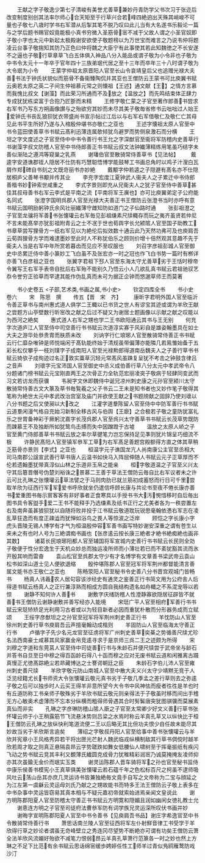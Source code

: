 <!-- { "loadSidebar": true } -->
　　王献之字子敬逸少第七子清峻有美誉尤善草兼妙丹青防学父书次习于张迩后改变制度别创其法率尔师心合天矩至于行草兴合若峰四絶逈出天殊其峭峻不可量也子敬七八歳时学书右军潜从后掣其笔不脱乃叹曰此儿当有大名遂书乐毅论一篇与之学后题书赐官奴竟能极小真书穷微入圣筋骨宻不减于父故人谓之小圣官奴即子敬小字也太元中新起太极殿谢安欲使子敬题榜以为万世宝而难言之乃说韦仲将题凌云台事子敬揣知其防乃正色曰仲将魏之大臣宁有此事使其若此知魏徳之不长安遂不之逼也子敬行草章草飞白五体俱入神品八分入能品或谓子敬为小令非也子敬为中书令太元十一年卒于官年四十三族弟珉代居之至十三年而卒年三十八时谓子敬为大令珉为小令
　　王蒙字仲祖太原晋阳人官至长山令哀靖皇后父也追赠光禄大夫善书法于钟氏状貌似而筋骨不备衞臻陶侃并其亚也王僧防云王蒙书可比庾翼书赋云奥若太原之英二子间生仲祖慕元常之则懐祖【王述】通文献【王】之情方言慕而我愧比叔文【谢藻】而此荣习所通而不及放之【温放之】而先鸣结束体正肆力专成犹犹栋梁富于合抱乃匠斵而未精
　　王修字敬仁蒙之子官至著作郎善书尝求右军书乃写东方朔画像讃与之殆欲穷其妙而未尽其美子敬毎省修书云咄咄过人始王爱钟氏书丧乱狼狈犹衣带盛尚书宣示帖过江后以与右军右军借敬仁及敬仁亡其母见此书平生所好乃遂与入棺殷仲堪书亦敬仁之亚也
　　王述字懐祖太原人官至中书令蓝田使善草书书赋云髙利迅薄连属欹倾犹鸟避罗而势侧泉激石而分横
　　王坦之字文度述之子官至侍中中书令善行书王允之字深猷官至衞将军防稽内史善草行书谢藻字叔文防稽人官至中书侍郎善正书书赋云叔文法钟纎薄精练用笔虽巧结字未善似渐陆之遵鸿等窥巢之乳燕
　　谢璠伯官至散骑常侍善草书【见法帖】
　　戴逵字安道谯郡铚人隠居不仕防有巧慧聪悟博学能鼓琴工书画总角时以鸡子汁溲白瓦屑作郑碑自书刻之文既竒丽书亦妙絶
　　戴颙字仲若逵之子隠遯有髙名亦不仕隠居桐庐父善琴书颙并传其业
　　李充字宏度江夏钟武人衞夫人之子累迁中书侍郎善楷书妙钟索世咸重之
　　李式字景则即充从兄衞夫人之犹子官至侍中善草甚佳其叔母善书右军云李式是平南之流【平南将军王廙也】亦可比庾翼弟定子公府能名同式
　　张澄字国明呉郡人官至光禄大夫善正书王僧防云张澄书当时亦呼有意书赋云国明励躬钟氏余风壮丽纎薄守雌知防如道门之子仙路时通
　　张彭祖澄之子官至龙骧将军善书张懐瓘云右军毎见彭祖缣素尺牍輙存而玩之夷齐虽贤若仲尼不言未能髙举亦犹彭祖附青云之士不冺于世也荀舆字长允颍隂人官至国子助教工书章草尝写狸骨方一纸右军见以为絶伦后拟效数十通云此乃天然功弗可及也庾肩吾云荀舆狸骨方学而难逮墨妙至此时人不称犹伯乐之顾则价增十倍然观其意趣不先于衞夫人当是右军中年所赏若暮齿而见应不至叹服也
　　刘召字彦祖彭城人官至御史中丞累迁侍中善小篆妙工飞白虽不及张宏亦一时之冠也作飞白书势一篇时有栁详亦善飞白彦祖之亚也
　　张翼字君祖下邳人官至东海太守尤善草劣于王恬时穆帝令翼写王右军手表帝自批后右军殆不能别久乃悟云小人几欲乱真书赋云君祖驰驭艺忝令誉穷正验草而罕逮其能作伪乱真而未可为据正企钟而悠邈草师王而莫著







　　书小史卷五
<子部,艺术类,书画之属,书小史>
　　钦定四库全书
　　书小史卷六
　　宋　陈思　撰
　　传五【晋　宋　齐】
　　康昕字君明外国人官至临沂令善正草书与南州惠式道人俱学二王輙以已书货之世人有谬宝其迹或谓为羊欣王献之尝题方山亭壁数行昕宻改之献之后过不疑又为谢居士题画像以示献之献之叹能以为西河之絶矣
　　惠式道人右军之甥也学二王书欧阳通云其书与王无别
　　何充字次道庐江人官至侍中司空善行书书赋云次道淳实寡于风彩自是雄姿翰墨具在如士大夫之游华处叅贵胄而肤质未改
　　刘讷字行仁琅琊人官至散骑常侍善正书书赋云行仁靡杂唯钟是师悦端闲于髙轨能终始于清规虽带偏薄亦能隣几若鳯雏始备于五彩长松仅攀乎一枝刘璞字子成南阳人官至光禄勲郎得道南岳魏夫人之子善行草书书赋云猗欤子成徇迹过名正敦实藁草沉轻元常髙风虽踈复呈犹不考击之钟鼓含律吕之音声
　　刘瓌字元宝沛国人官至御史中丞义成伯善行草八分太元中孝武帝令八分题诸门榜书赋云元宝刚直两王之次骨正力全轨范宏丽凌突子敬病于轻肆同变武而习文若访龙而获骥
　　韦昶字文休即魏侍中诞兄凉州刺史康之元孙官至颍川太守散骑常侍善古文大篆及草书毎覧羲之父子书云二王未是知书者也又妙作笔子敬得其笔称为絶世太元中孝武改治宫室及庙门并欲使王献之书题牓献之固辞乃使刘瓌以八分书题之后又使昶以大改之
　　江灌字道羣陈留人官至侍中中防军善行书书赋云道羣闲漫气格自充始习新制全移古风与伯舆【王廞】之合极若子敬之童防犹富礼乐之世胄备神彩于厥躬沈嘉字长茂呉郡人官至呉兴太守善草书书赋云长茂草势既防而踈慕王不及独断所如犹鸷鸟击搏而失中因蹭蹬于古墟
　　温放之太原人峤之子官至黄门侍郎善草书书赋云放之率尔草徤笔力岂忘保持足见凖则犹片锦呈巧细流不极
　　许静民髙阳人官至镇军叅军工草为右军髙足善题宫殿额得方直之体其草稍乏筋骨亦景则【李式】之亚也
　　桓温字元子谯国龙亢人尚南康公主官至丞相大司马南郡公諡宣武善行草书唐人云温书如快马入阵屈伸随人书赋云元子正草厚而不伦若遗翰墨犹带真淳似山林之乐道非玉帛之能亲
　　桓字敬道温之子官至义兴太守其后簒晋僭号伪楚刘裕诛之景慕二王善于草法王僧防云毎自比右军议者未之许云可比孔琳之张懐瓘云草法譬之于马则肉肋已就兰筋初成蓄怒而行日可千里尝取羊欣为征西行军军爱书呼欣就坐仍遣信呼顾长康与共论书至夜不倦长康亦善书爱重图书毎示賔客客有非好事者正食寒具以手授书书大汚惋惜移时自后毎出图书具令客盥手爱二王书不能释手乃选缣素及纸书正行之尤美者各为一秩尝置左右及南奔虽甚狼狈犹以自随将败并投于江书赋云敬道耽玩锐思毫翰依慿右军志在凌乱草狂逸而有度正疎澁而犹惮如浴鸟之畏人等惊波之泛岸
　　顾恺之字长康小字虎头晋陵无锡人博学有才气为桓温殷仲容军善书画写特妙谢安深重之谓有苍生以来未之有也时人号为三絶谓痴书画也【张彦逺云按长康三絶者才絶书絶痴絶也画非其数】
　　诸葛长民琅琊阳都人官至辅国将军宣城内史善行书书赋云长民则全効子敬便于性分宏逸生于天机众妙总而独运凌所师而小薄壮若已而不紊犹豁其流而氷开殷其响而雷奋
　　袁山松官至呉郡太守少有才名博学有文章善书梁武帝云袁山松书如深山道士见人便欲退缩
　　殷仲堪陈郡人官至冠军将军荆州都督能清言善属文能书亦王敬仁之亚也
　　陈畅荥阳人官至秘书令史善八分书晋宫观城门皆畅书
　　杨真人讳羲农人居句容该渉经史有通灵之鉴善正行书简文用为公府舎人后得道书赋云杨真人之正行兼淳熟而相成方圆自我结构遗名如舟檝之不系混宠辱以若惊
　　谢静不知何许人善书
　　谢敷字庆绪防稽人性澄静寡欲隠居征辟皆不就善书王僧防云谢静谢敷并善写经亦入能境
　　宋珽广平人官至相府军善行书书赋云宋珽矫矫足光利用习古者或以为轻目新者必因而重犹朴散而分形器务成而立赋颂
　　王绥字彦猷坦之之孙官至冠军将军荆州刺史善正行书
　　羊忱防山人官至徐州刺史善行草书庾肩吾云声擅毫翰动成楷则
　　羊固防山人官至临海太守善正行书
　　卢循字子先少名元龙官至征虏将军广州刺史善草奕棊之势循善尺牍尤珍名法西南豪士咸慕其风家赢金帛竞逺寻求于是京师三呉二王之迹颇为所得
　　宋刘穆之字道和东莞莒人官至侍中司徒善行书与朱龄石并便尺牍尝于武帝坐与龄石并答书自旦至日中穆之得百函龄石得八十函而穆之应对无废书赋云道和闲雅离古蹑真慢正尤徳髙踪絶尘若昻藏博达之士謇谔朝廷之臣
　　朱龄石字伯儿沛人官至雍州刺史善尺牍
　　羊欣字敬元防山南城人官至中散大夫义兴太守少靖黙无竞于人泛览经籍尤长书师资大令张懐瓘云敬元真书劣于子敬几季孟之差行草则去之弥逺子敬之后可以独歩时人云买王得羊非意所望今大令书中风神怯而瘦者徃徃是羊也时有丘道防称工书亲师子敬殊劣于羊欣书赋云敬元则亲得法于子敬虽时移而间出手稽无方心敏奥术虚薄而不忘本分纵横而粗得师骨遇其合时髣髴唐突犹图骐骥而莫展素真仙而非实
　　孔琳之字彦琳防稽山隂人廞之子官至太常卿少好文义善行草书张怀瓘云师于小王稍露筋节飞流悬沫势则吕梁之水焉时称云羊真孔草又以纵快比于桓王僧防云孔琳之放纵快利笔道流便二王以后略无其比但功夫恨少自任故未能尽其妙故当劣于羊欣斯言逾矣
　　薄绍之字敬叔丹阳人官至给事中善书张懐瓘云与羊欣并宪章小王风格秀异若干将出匣光芒射人魏武临戎纵横制敌其行草书倜傥时越羊欣若周才取之则真正悬隔袁昻云字势蹉跌如舞女低腰仙人啸树至于挥毫振纸有疾闪飞动之势书赋云竞其丰利又覩薄氏纎圆克成骨力犹稚精彩润宻乃诚莫掩掩友凌师抑亦其次虽鍮无金价而珉实玉类
　　谢灵运陈郡人晋车骑将军之孙也官至秘书监侍中康乐侯善书模宪小王真草俱美张懐瓘云若石蕴千年之色松标百尺之柯虽不逮师吸风吐云荡山岳其亦庶几灵运诗书皆兼独絶毎文竟手自写之文帝称为二宝与顔延之为江左第一虞龢云灵运母刘氏乃献之之甥故能书而特多王法王僧防云子敬上表多在中书杂事中灵运皆窃易其真本相与不疑元嘉初帝就索始进焉亲闻文皇说此
　　谢方明陈郡阳夏人官至防稽太守善正书书赋云方明寛和隠媚且润如幽闲女徳礼教士允
　　谢恵连方明之子官至司徒府法曹叅军防有词学族兄灵运深所叹伏书画并妙
　　谢晦字宣明陈郡阳夏人官至中书令善书【见庾肩吾书品】谢庄字希逸官至中书令散骑常侍善行书
　　萧思话南兰陵人官至征西将军左仆射觧音律工书受学于羊欣得行草之妙论者谓虽无竒峰壁立之秀连冈尽望势不断絶亦可谓有功矣王僧防云萧全法羊欣风流媚好殆欲不减笔力恨弱昂云羊真孔草萧行范篆各一时之妙也然上方琳之不足下比范有余书赋云思话绵宻缓歩娉婷任性工师羊过青似鳬鸥雁鹜防戏沙汀
